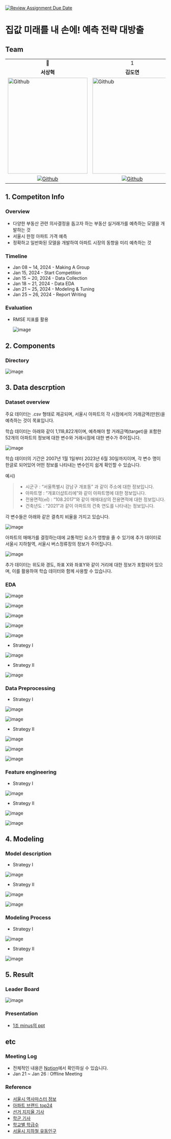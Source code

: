 [![Review Assignment Due Date](https://classroom.github.com/assets/deadline-readme-button-24ddc0f5d75046c5622901739e7c5dd533143b0c8e959d652212380cedb1ea36.svg)](https://classroom.github.com/a/g6ZC_OOE)
# 집값 미래를 내 손에! 예측 전략 대방출

## Team
<table>
  <tr>
    <td> <div align=center> 👑 </div> </td>
    <td> <div align=center>  1 </div> </td>
    <td> <div align=center>  2 </div> </td>
    <td> <div align=center>  3 </div> </td>
  </tr>
  <tr>
    <td> <div align=center> <b>서상혁</b> </div> </td>
    <td> <div align=center> <b>김도연</b> </div> </td>
    <td> <div align=center> <b>김다운</b> </div> </td>
    <td> <div align=center> <b>신동혁</b> </div> </td>
  </tr>
  <tr>
    <td> <img alt="Github" src ="https://github.com/UpstageAILab/upstage-ml-regression-01/assets/76687996/a4dbcdb5-1d28-4b91-8555-1168abffc1d0" width="250" height="300"/> </td>
    <td> <img alt="Github" src ="https://github.com/UpstageAILab/upstage-ml-regression-01/assets/76687996/3d913931-5797-4689-aea2-3ef12bc47ef0" width="250" height="300"/> </td>
    <td> <img alt="Github" src ="https://github.com/UpstageAILab/upstage-ml-regression-01/assets/76687996/0f945311-9828-4e50-a60c-fc4db3fa3b9d" width="250" height="300"/> </td>
    <td> <img alt="Github" src ="https://github.com/UpstageAILab/upstage-ml-regression-01/assets/76687996/c4cb11ba-e02f-4776-97c8-9585ae4b9f1d" width="250" height="300"/> </td>
  </tr>
  <tr>
    <td> <div align=center> <a href="https://github.com/S-RSH"> <img alt="Github" src ="https://img.shields.io/badge/Github-181717.svg?&style=plastic&logo=Github&logoColor=white"/> </div> </td>
    <td> <div align=center> <a href="https://github.com/d-yeon"> <img alt="Github" src ="https://img.shields.io/badge/Github-181717.svg?&style=plastic&logo=Github&logoColor=white"/> </div> </td>
    <td> <div align=center> <a href="https://github.com/Daw-ny"> <img alt="Github" src ="https://img.shields.io/badge/Github-181717.svg?&style=plastic&logo=Github&logoColor=white"/> </div> </td>
    <td> <div align=center> <a href="https://github.com/HyeokHam"> <img alt="Github" src ="https://img.shields.io/badge/Github-181717.svg?&style=plastic&logo=Github&logoColor=white"/> </div> </td>
    </tr>
</table>

      
## 1. Competiton Info

### Overview

- 다양한 부동산 관련 의사결정을 돕고자 하는 부동산 실거래가를 예측하는 모델을 개발하는 것
- 서울시 한정 아파트 가격 예측
- 정확하고 일반화된 모델을 개발하여 아파트 시장의 동향을 미리 예측하는 것

### Timeline

- Jan 08 ~ 14, 2024 - Making A Group
- Jan 15, 2024 - Start Competition
- Jan 15 ~ 20, 2024 - Data Collection
- Jan 18 ~ 21, 2024 - Data EDA
- Jan 21 ~ 25, 2024 - Modeling & Tuning
- Jan 25 ~ 26, 2024 - Report Writing

### Evaluation

- RMSE 지표를 활용
  
  ![image](https://github.com/UpstageAILab/upstage-ml-regression-01/assets/76687996/5cfa5fdc-7256-4972-98af-f15ad54f8361)


## 2. Components

### Directory

![image](https://github.com/UpstageAILab/upstage-ml-regression-01/assets/76687996/cc50aae1-aebd-4fe0-8d1e-30f6c576b236)


## 3. Data descrption

### Dataset overview

주요 데이터는 .csv 형태로 제공되며, 서울시 아파트의 각 시점에서의 거래금액(만원)을 예측하는 것이 목표입니다.

학습 데이터는 아래와 같이 1,118,822개이며, 예측해야 할 거래금액(target)을 포함한 52개의 아파트의 정보에 대한 변수와 거래시점에 대한 변수가 주어집니다.

![image](https://github.com/UpstageAILab/upstage-ml-regression-01/assets/76687996/9c3d2f9e-ac4c-4f1f-be3c-3f2447dfcc9a)

학습 데이터의 기간은 2007년 1월 1일부터 2023년 6월 30일까지이며, 각 변수 명이 한글로 되어있어 어떤 정보를 나타내는 변수인지 쉽게 확인할 수 있습니다.

예시)
> - 시군구 : “서울특별시 강남구 개포동” 과 같이 주소에 대한 정보입니다.
> - 아파트명 : “개포더샵트리에”와 같이 아파트명에 대한 정보입니다.
> - 전용면적(㎡) : “108.2017”와 같이 매매대상의 전용면적에 대한 정보입니다.
> - 건축년도 : “2021”과 같이 아파트의 건축 연도를 나타내는 정보입니다.

각 변수들은 아래와 같은 결측치 비율을 가지고 있습니다.

![image](https://github.com/UpstageAILab/upstage-ml-regression-01/assets/76687996/a4ba70e3-f9f2-47dd-8d3f-aae5ad104bac)

아파트의 매매가를 결정하는데에 교통적인 요소가 영향을 줄 수 있기에 추가 데이터로 서울시 지하철역, 서울시 버스정류장의 정보가 주어집니다. 

![image](https://github.com/UpstageAILab/upstage-ml-regression-01/assets/76687996/d1f86dad-e331-4a13-b010-bcb2cbd63312)

추가 데이터는 위도와 경도, 좌표 X와 좌표Y와 같이 거리에 대한 정보가 포함되어 있으며, 이를 활용하여 학습 데이터와 함께 사용할 수 있습니다. 


### EDA

![image](https://github.com/UpstageAILab/upstage-ml-regression-01/assets/76687996/e2c3d1c9-dd41-4d42-a7a6-140dfe6140eb)  

![image](https://github.com/UpstageAILab/upstage-ml-regression-01/assets/76687996/0634bfbe-f9cd-4dca-b84f-038d3b60df73)  

![image](https://github.com/UpstageAILab/upstage-ml-regression-01/assets/76687996/bc4d4085-8dca-4202-a85d-4aaa80772234)  

![image](https://github.com/UpstageAILab/upstage-ml-regression-01/assets/76687996/d30e04e7-b273-4de2-8fe5-99a7d93e0be8)  

![image](https://github.com/UpstageAILab/upstage-ml-regression-01/assets/76687996/2dc1c7e1-1dae-4e37-9bb1-f4f5af207a20)  

- Strategy I
  
![image](https://github.com/UpstageAILab/upstage-ml-regression-01/assets/76687996/550ea027-ef41-4625-972b-b9016b067b20)

- Strategy II
  
![image](https://github.com/UpstageAILab/upstage-ml-regression-01/assets/76687996/d7fa3138-afa8-4aac-a900-2237281d1fab)  


### Data Preprocessing

- Strategy I

![image](https://github.com/UpstageAILab/upstage-ml-regression-01/assets/76687996/196bd8a0-92e4-497c-81a3-6aba1e910e55)

![image](https://github.com/UpstageAILab/upstage-ml-regression-01/assets/76687996/d6b102f0-0e45-40cd-9ab0-16448c33e4ec)  

- Strategy II

![image](https://github.com/UpstageAILab/upstage-ml-regression-01/assets/76687996/cea076f6-7c44-4486-a770-b7611f11366a)
 
![image](https://github.com/UpstageAILab/upstage-ml-regression-01/assets/76687996/12e11aa1-3877-464b-8a68-8ff5b0bea3b5)  

![image](https://github.com/UpstageAILab/upstage-ml-regression-01/assets/76687996/22472ebf-aad0-420f-ae23-674dab973800)  


### Feature engineering

- Strategy I
  
![image](https://github.com/UpstageAILab/upstage-ml-regression-01/assets/76687996/12c554c8-ab5d-40c4-8b26-d53cea6b881b)  

- Strategy II

![image](https://github.com/UpstageAILab/upstage-ml-regression-01/assets/147508048/0636e9cb-1306-4f5d-8507-433961f2a5cf)

![image](https://github.com/UpstageAILab/upstage-ml-regression-01/assets/147508048/ef5b40cc-eb56-4036-8c03-9b2619f9e017)


## 4. Modeling

### Model description

- Strategy I

![image](https://github.com/UpstageAILab/upstage-ml-regression-01/assets/147508048/24264193-2515-49cc-a3de-085833da8dee)

- Strategy II

![image](https://github.com/UpstageAILab/upstage-ml-regression-01/assets/147508048/322d2fd7-ddc1-4660-ac52-627d7978b2a2)

![image](https://github.com/UpstageAILab/upstage-ml-regression-01/assets/147508048/fc63fdbd-eef2-4ca8-a084-9ea60323c91e)


### Modeling Process

- Strategy I

![image](https://github.com/UpstageAILab/upstage-ml-regression-01/assets/94885063/8679f49f-7fce-42c6-a304-359c9f291d79)


- Strategy II

![image](https://github.com/UpstageAILab/upstage-ml-regression-01/assets/147508048/0409461c-9031-4f79-9ef9-2aa54d0f3784)


## 5. Result

### Leader Board

![image](https://github.com/UpstageAILab/upstage-ml-regression-01/assets/76687996/d687d43e-b43c-4ba3-abb3-cab2f925b939)


### Presentation

- [1조 minus의 ppt](https://docs.google.com/presentation/d/1LmVvBo0ZpkWONN22q8OppNOOL5F3Ds9N/edit)

## etc

### Meeting Log

- 전체적인 내용은 [Notion](https://www.notion.so/1-c35e90521c3e445888e2218d9871acf5)에서 확인하실 수 있습니다.
- Jan 21 ~ Jan 26 : Offline Meeting

### Reference

- [서울시 역사마스터 정보](https://data.seoul.go.kr/dataList/OA-21232/S/1/datasetView.do)
- [아파트 브랜드 top24](https://brikorea.com/bbs/board.php?bo_table=rep_1&wr_id=2584&sfl=wr_subject&stx=%EC%95%84%ED%8C%8C%ED%8A%B8&sop=and)
- [선거 지지율 기사](https://www.joongang.co.kr/article/25055110#home)
- [학군 기사](https://www.sentv.co.kr/news/view/669378)
- [학교별 학급수](https://www.schoolinfo.go.kr/ng/go/pnnggo_a01_l2.do)
- [서울시 지하철 유동인구](https://data.seoul.go.kr/dataList/OA-12252/S/1/datasetView.do)
